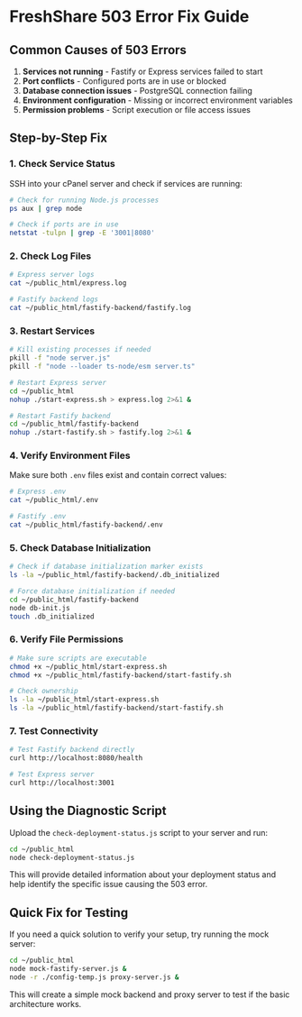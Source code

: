 # FreshShare 503 Error Fix Guide

## Common Causes of 503 Errors

1. **Services not running** - Fastify or Express services failed to start
2. **Port conflicts** - Configured ports are in use or blocked
3. **Database connection issues** - PostgreSQL connection failing
4. **Environment configuration** - Missing or incorrect environment variables
5. **Permission problems** - Script execution or file access issues

## Step-by-Step Fix

### 1. Check Service Status

SSH into your cPanel server and check if services are running:

```bash
# Check for running Node.js processes
ps aux | grep node

# Check if ports are in use
netstat -tulpn | grep -E '3001|8080'
```

### 2. Check Log Files

```bash
# Express server logs
cat ~/public_html/express.log

# Fastify backend logs
cat ~/public_html/fastify-backend/fastify.log
```

### 3. Restart Services

```bash
# Kill existing processes if needed
pkill -f "node server.js"
pkill -f "node --loader ts-node/esm server.ts"

# Restart Express server
cd ~/public_html
nohup ./start-express.sh > express.log 2>&1 &

# Restart Fastify backend
cd ~/public_html/fastify-backend
nohup ./start-fastify.sh > fastify.log 2>&1 &
```

### 4. Verify Environment Files

Make sure both `.env` files exist and contain correct values:

```bash
# Express .env
cat ~/public_html/.env

# Fastify .env
cat ~/public_html/fastify-backend/.env
```

### 5. Check Database Initialization

```bash
# Check if database initialization marker exists
ls -la ~/public_html/fastify-backend/.db_initialized

# Force database initialization if needed
cd ~/public_html/fastify-backend
node db-init.js
touch .db_initialized
```

### 6. Verify File Permissions

```bash
# Make sure scripts are executable
chmod +x ~/public_html/start-express.sh
chmod +x ~/public_html/fastify-backend/start-fastify.sh

# Check ownership
ls -la ~/public_html/start-express.sh
ls -la ~/public_html/fastify-backend/start-fastify.sh
```

### 7. Test Connectivity

```bash
# Test Fastify backend directly
curl http://localhost:8080/health

# Test Express server
curl http://localhost:3001
```

## Using the Diagnostic Script

Upload the `check-deployment-status.js` script to your server and run:

```bash
cd ~/public_html
node check-deployment-status.js
```

This will provide detailed information about your deployment status and help identify the specific issue causing the 503 error.

## Quick Fix for Testing

If you need a quick solution to verify your setup, try running the mock server:

```bash
cd ~/public_html
node mock-fastify-server.js &
node -r ./config-temp.js proxy-server.js &
```

This will create a simple mock backend and proxy server to test if the basic architecture works.
